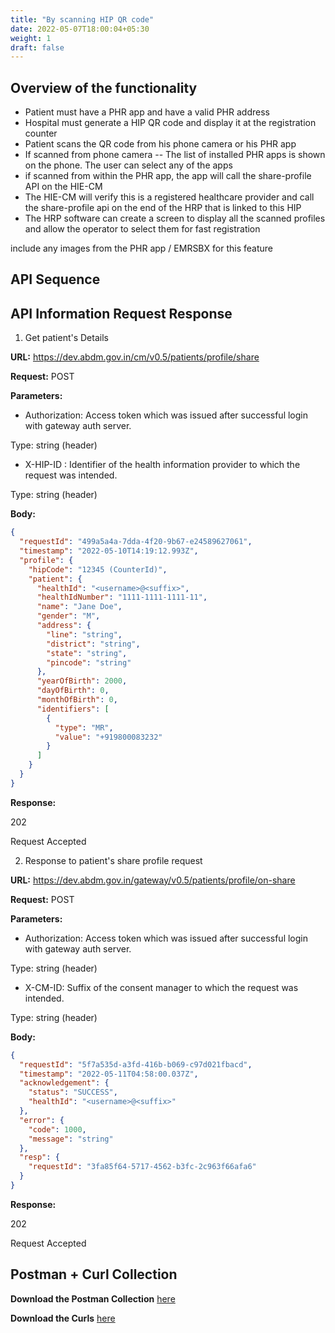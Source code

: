 ```yaml
---
title: "By scanning HIP QR code"
date: 2022-05-07T18:00:04+05:30
weight: 1
draft: false
---
```


## Overview of the functionality 
- Patient must have a PHR app and have a valid PHR address
- Hospital must generate a HIP QR code and display it at the registration counter
- Patient scans the QR code from his phone camera or his PHR app 
- If scanned from phone camera -- The list of installed PHR apps is shown on the phone. The user can select any of the apps 
- if scanned from within the PHR app, the app will call the share-profile API on the HIE-CM 
- The HIE-CM will verify this is a registered healthcare provider and call the share-profile api on the end of the HRP that is linked to this HIP 
- The HRP software can create a screen to display all the scanned profiles and allow the operator to select them for fast registration 


include any images from the PHR app / EMRSBX for this feature 



## API Sequence 

## API Information Request Response 

1. Get patient's Details

**URL:** https://dev.abdm.gov.in/cm/v0.5/patients/profile/share

**Request:** POST  

**Parameters:**

- Authorization: Access token which was issued after successful login with gateway auth server.

Type: string (header)

- X-HIP-ID : Identifier of the health information provider to which the request was intended.

Type: string (header)


**Body:**
```json
{
  "requestId": "499a5a4a-7dda-4f20-9b67-e24589627061",
  "timestamp": "2022-05-10T14:19:12.993Z",
  "profile": {
    "hipCode": "12345 (CounterId)",
    "patient": {
      "healthId": "<username>@<suffix>",
      "healthIdNumber": "1111-1111-1111-11",
      "name": "Jane Doe",
      "gender": "M",
      "address": {
        "line": "string",
        "district": "string",
        "state": "string",
        "pincode": "string"
      },
      "yearOfBirth": 2000,
      "dayOfBirth": 0,
      "monthOfBirth": 0,
      "identifiers": [
        {
          "type": "MR",
          "value": "+919800083232"
        }
      ]
    }
  }
}
```

**Response:**

202	

Request Accepted


2. Response to patient's share profile request

**URL:** https://dev.abdm.gov.in/gateway/v0.5/patients/profile/on-share

**Request:** POST  

**Parameters:**

- Authorization: Access token which was issued after successful login with gateway auth server.

Type: string (header)

- X-CM-ID: Suffix of the consent manager to which the request was intended.

Type: string (header)

**Body:**

```json
{
  "requestId": "5f7a535d-a3fd-416b-b069-c97d021fbacd",
  "timestamp": "2022-05-11T04:58:00.037Z",
  "acknowledgement": {
    "status": "SUCCESS",
    "healthId": "<username>@<suffix>"
  },
  "error": {
    "code": 1000,
    "message": "string"
  },
  "resp": {
    "requestId": "3fa85f64-5717-4562-b3fc-2c963f66afa6"
  }
}
```

**Response:**

202	

Request Accepted


## Postman + Curl Collection 

**Download the Postman Collection** [here](/abdm-docs/Postman/scanning-hip-qr.json)

**Download the Curls** [here](/abdm-docs/Curls/scanning-hip-qr.txt)


